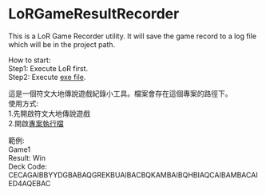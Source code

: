 # LoRGameResultRecorder
This is a LoR Game Recorder utility. It will save the game record to a log file which will be in the project path.  

How to start:  
Step1: Execute LoR first.  
Step2: Execute [exe file](https://github.com/owen1317/LoRGameResultRecorder/raw/master/LoRGameRecorder.jar).  

這是一個符文大地傳說遊戲紀錄小工具。檔案會存在這個專案的路徑下。  
使用方式:   
1.先開啟符文大地傳說遊戲  
2.開啟[專案執行檔](https://github.com/owen1317/LoRGameResultRecorder/raw/master/LoRGameRecorder.jar)  

範例:  
Game1  
Result: Win  
Deck Code: CECAGAIBBYYDGBABAQGREKBUAIBACBQKAMBAIBQHBIAQCAIBAMBACAIED4AQEBAC
